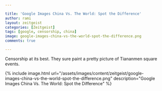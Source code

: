 ```yaml
---

title: 'Google Images China Vs. The World: Spot the Difference'
author: rami
layout: zeitgeist 
categories: [Zeitgeist]
tags: [google, censorship, china]
image: google-images-china-vs-the-world-spot-the-difference.png
comments: true

---
```

Censorship at its best. They sure paint a pretty picture of Tiananmen square events.

{% include image.html url="/assets/images/content/zeitgeist/google-images-china-vs-the-world-spot-the-difference.png" description="Google Images China Vs. The World: Spot the Difference" %}
